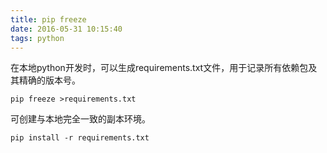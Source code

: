 ```yaml
---
title: pip freeze
date: 2016-05-31 10:15:40
tags: python
---
```

在本地python开发时，可以生成requirements.txt文件，用于记录所有依赖包及其精确的版本号。  

    pip freeze >requirements.txt
可创建与本地完全一致的副本环境。  

    pip install -r requirements.txt
